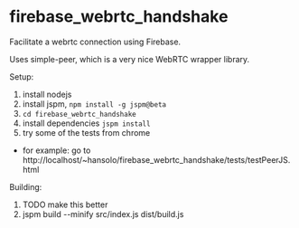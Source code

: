 # firebase_webrtc_handshake
Facilitate a webrtc connection using Firebase.

Uses simple-peer, which is a very nice WebRTC wrapper library.

Setup:
  1. install nodejs
  2. install jspm, `npm install -g jspm@beta`
  3. `cd firebase_webrtc_handshake`
  4. install dependencies `jspm install`  
  5. try some of the tests from chrome
   * for example: go to http://localhost/~hansolo/firebase_webrtc_handshake/tests/testPeerJS.html

Building:
  1. TODO make this better
  2. jspm build --minify src/index.js dist/build.js

